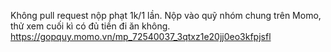 Không pull request nộp phạt 1k/1 lần.
Nộp vào quỹ nhóm chung trên Momo, thử xem cuối kì có đủ tiền đi ăn không.  https://gopquy.momo.vn/mp_72540037_3qtxz1e20jj0eo3kfpjsfl
